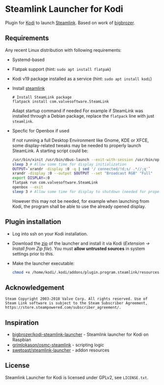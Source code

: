 # Steamlink Launcher for Kodi

Plugin for [Kodi](https://kodi.tv/) to launch [Steamlink](https://steamcommunity.com/app/353380/discussions/6/2806204039992195182/).
Based on work of [bigbrozer](https://github.com/bigbrozer/kodi-steamlink-launcher).

## Requirements

Any recent Linux distribution with following requirements:

* Systemd-based
* Flatpak support (hint: `sudo apt install flatpak`)
* Kodi v19 package installed as a service (hint: `sudo apt install kodi`)
* Install [steamlink](https://steamcommunity.com/app/353380/discussions/0/1743353164093954254)

    ```shell
    # Install SteamLink package
    flatpack install com.valvesoftware.SteamLink
    ```

    Adapt startup command if needed For example if SteamLink was installed through a Debian package, replace the `flatpack` line with just `steamlink`.

* Specfic for Openbox if used

    If not running a full Desktop Environment like Gnome, KDE or XFCE, some display-related tweaks may be needed to properly launch SteamLink. A starting script could be:

    ```bash
    /usr/bin/xinit /usr/bin/dbus-launch --exit-with-session /usr/bin/openbox-session -- :0 -nolisten tcp vt7 &
    sleep 3 # Allow some time for display initialization
    OUTPUT=`xrandr -display :0 -q | sed '/ connected/!d;s/ .*//;q'`
    xrandr -display :0 --output $OUTPUT --set "Broadcast RGB" "Full"
    export DISPLAY=:0
    flatpak run com.valvesoftware.SteamLink
    openbox --exit
    sleep 3 # Allow some time for display to shutdown (needed for proper Kodi restart)
    ```

    However this may not be needed, for example when launching from Kodi, the program shall be able to use the already opened display.

## Plugin installation

* Log into ssh on your Kodi installation.

* Download the [zip](https://github.com/jacen05/kodi-steamlink-launcher/releases) of the launcher and install it via Kodi (*Extension → Install from Zip file*). You must **allow untrusted sources** in system settings prior to this.

* Make the launcher executable:

    ```bash
    chmod +x /home/kodi/.kodi/addons/plugin.program.steamlink/resources/lib/launcher.sh
    ```

## Acknowledgement

```plain
Steam Copyright 2003-2018 Valve Corp. All rights reserved. Use of Steam Link software is subject to the Steam Subscriber Agreement, https://store.steampowered.com/subscriber_agreement/.
```

## Inspiration

* [bigbrozer/kodi-steamlink-launcher](https://github.com/bigbrozer/kodi-steamlink-launcher) - Steamlink launcher for Kodi on Raspbian
* [grimlokason/osmc-steamlink](https://gitlab.com/grimlokason/osmc-steamlink) - scripting logic
* [swetoast/steamlink-launcher](https://github.com/swetoast/steamlink-launcher) - addon resources

## License

Steamlink Launcher for Kodi is licensed under GPLv2, see `LICENSE.txt`.
